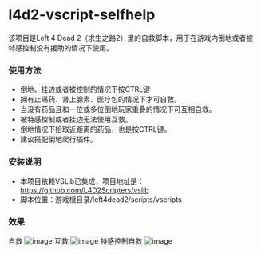 # l4d2-vscript-selfhelp
该项目是Left 4 Dead 2（求生之路2）里的自救脚本，用于在游戏内倒地或者被特感控制没有援助的情况下使用。
### 使用方法
- 倒地、挂边或者被控制的情况下按CTRL键
- 拥有止痛药、肾上腺素、医疗包的情况下才可自救。
- 当没有药品且和一位或多位倒地玩家重叠的情况下可互相自救。
- 被特感控制或者挂边无法使用互救。
- 倒地情况下拾取近距离的药品，也是按CTRL键。
- 建议搭配倒地爬行插件。
### 安装说明
- 本项目依赖VSLib已集成，项目地址是：https://github.com/L4D2Scripters/vslib
- 脚本位置：游戏根目录/left4dead2/scripts/vscripts
### 效果
自救
![image](./preview/image1.gif)
互救
![image](./preview/image2.png)
特感控制自救
![image](./preview/image3.png)
